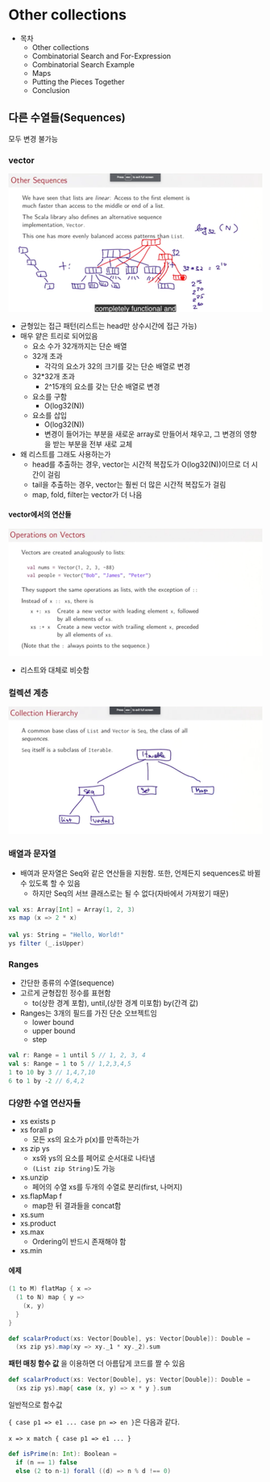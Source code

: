 # Other collections

- 목차
  - Other collections
  - Combinatorial Search and For-Expression
  - Combinatorial Search Example
  - Maps
  - Putting the Pieces Together
  - Conclusion

## 다른 수열들(Sequences)

모두 변경 불가능

### vector

![](./images/vector.png)

- 균형있는 접근 패턴(리스트는 head만 상수시간에 접근 가능)
- 매우 얕은 트리로 되어있음
  - 요소 수가 32개까지는 단순 배열
  - 32개 초과
    - 각각의 요소가 32의 크기를 갖는 단순 배열로 변경
  - 32*32개 초과
    - 2^15개의 요소를 갖는 단순 배열로 변경
  - 요소를 구함
    - O(log32(N))
  - 요소를 삽입
    - O(log32(N))
    - 변경이 들어가는 부분을 새로운 array로 만들어서 채우고, 그 변경의 영향을 받는 부분을 전부 새로 교체
- 왜 리스트를 그래도 사용하는가
  - head를 추출하는 경우, vector는 시간적 복잡도가 O(log32(N))이므로 더 시간이 걸림
  - tail을 추출하는 경우, vector는 훨씬 더 많은 시간적 복잡도가 걸림
  - map, fold, filter는 vector가 더 나음

#### vector에서의 연산들

![](./images/operations_on_vectors.png)

- 리스트와 대체로 비슷함

### 컬렉션 계층

![](./images/collection_hierarchy.png)

### 배열과 문자열

- 배여과 문자열은 Seq와 같은 연산들을 지원함. 또한, 언제든지 sequences로 바뀔 수 있도록 할 수 있음
  - 하지만 Seq의 서브 클래스로는 될 수 없다(자바에서 가져왔기 때문)

```scala
val xs: Array[Int] = Array(1, 2, 3)
xs map (x => 2 * x)

val ys: String = "Hello, World!"
ys filter (_.isUpper)
```

### Ranges

- 간단한 종류의 수열(sequence)
- 고르게 균형잡힌 정수를 표현함
  - to(상한 경계 포함), until,(상한 경계 미포함) by(간격 값)
- Ranges는 3개의 필드를 가진 단순 오브젝트임
  - lower bound
  - upper bound
  - step

```scala
val r: Range = 1 until 5 // 1, 2, 3, 4
val s: Range = 1 to 5 // 1,2,3,4,5
1 to 10 by 3 // 1,4,7,10
6 to 1 by -2 // 6,4,2
```

### 다양한 수열 연산자들

- xs exists p
- xs forall p
  - 모든 xs의 요소가 p(x)를 만족하는가
- xs zip ys
  - xs와 ys의 요소를 페어로 순서대로 나타냄
  - `(List zip String)`도 가능
- xs.unzip
  - 페어의 수열 xs를 두개의 수열로 분리(first, 나머지)
- xs.flapMap f
  - map한 뒤 결과들을 concat함
- xs.sum
- xs.product
- xs.max
  - Ordering이 반드시 존재해야 함
- xs.min

#### 에제

```scala
(1 to M) flatMap { x =>
  (1 to N) map { y =>
    (x, y)
  }
}
```

```scala
def scalarProduct(xs: Vector[Double], ys: Vector[Double]): Double =
  (xs zip ys).map(xy => xy._1 * xy._2).sum
```

**패턴 매칭 함수 값** 을 이용하면 더 아름답게 코드를 짤 수 있음

```scala
def scalarProduct(xs: Vector[Double], ys: Vector[Double]): Double =
  (xs zip ys).map{ case (x, y) => x * y }.sum
```

일반적으로 함수값

`{ case p1 => e1 ... case pn => en }`은 다음과 같다.

`x => x match { case p1 => e1 ... }`

```scala
def isPrime(n: Int): Boolean =
  if (n == 1) false
  else (2 to n-1) forall ((d) => n % d !== 0)
```
